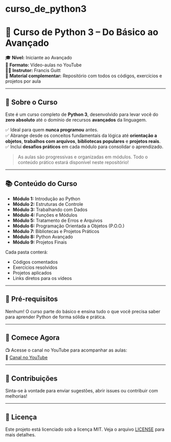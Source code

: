 # curso_de_python3


# 📘 Curso de Python 3 – Do Básico ao Avançado

🎓 **Nível:** Iniciante ao Avançado  
🎥 **Formato:** Vídeo-aulas no YouTube  
👨‍🏫 **Instrutor:** Francis Guitt  
📂 **Material complementar:** Repositório com todos os códigos, exercícios e projetos por aula

---

## 🐍 Sobre o Curso

Este é um curso completo de **Python 3**, desenvolvido para levar você do **zero absoluto** até o domínio de recursos **avançados** da linguagem.

✅ Ideal para quem **nunca programou** antes.  
✅ Abrange desde os conceitos fundamentais da lógica até **orientação a objetos**, **trabalhos com arquivos**, **bibliotecas populares** e **projetos reais**.  
✅ Inclui **desafios práticos** em cada módulo para consolidar o aprendizado.

> As aulas são progressivas e organizadas em módulos. Todo o conteúdo prático estará disponível neste repositório!

---

## 📚 Conteúdo do Curso

- **Módulo 1:** Introdução ao Python
- **Módulo 2:** Estruturas de Controle
- **Módulo 3:** Trabalhando com Dados
- **Módulo 4:** Funções e Módulos
- **Módulo 5:** Tratamento de Erros e Arquivos
- **Módulo 6:** Programação Orientada a Objetos (P.O.O.)
- **Módulo 7:** Bibliotecas e Projetos Práticos
- **Módulo 8:** Python Avançado
- **Módulo 9:** Projetos Finais

Cada pasta conterá:
- Códigos comentados
- Exercícios resolvidos
- Projetos aplicados
- Links diretos para os vídeos

---

## 🧠 Pré-requisitos

Nenhum! O curso parte do básico e ensina tudo o que você precisa saber para aprender Python de forma sólida e prática.

---

## 🚀 Comece Agora

📺 Acesse o canal no YouTube para acompanhar as aulas:  
🔗 [Canal no YouTube](https://www.youtube.com/@guitt-web-code)

---

## 🤝 Contribuições

Sinta-se à vontade para enviar sugestões, abrir issues ou contribuir com melhorias!

---

## 📄 Licença

Este projeto está licenciado sob a licença MIT. Veja o arquivo [LICENSE](LICENSE) para mais detalhes.
